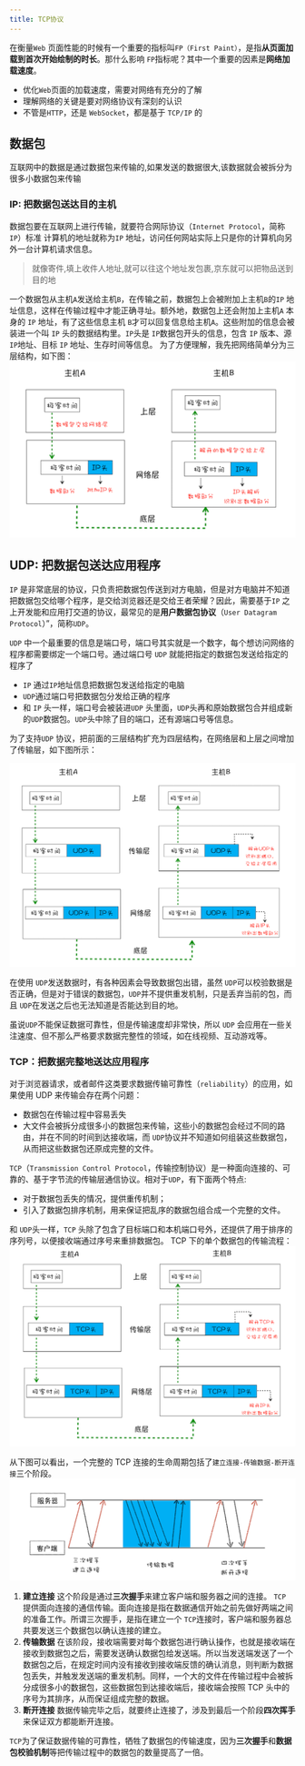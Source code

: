```yaml
---
title: TCP协议
---
```


在衡量`Web` 页面性能的时候有一个重要的指标叫`FP（First Paint）`，是指**从页面加载到首次开始绘制的时长**。那什么影响 `FP`指标呢？其中一个重要的因素是**网络加载速度**。

- 优化`Web`页面的加载速度，需要对网络有充分的了解
- 理解网络的关键是要对网络协议有深刻的认识
- 不管是`HTTP`，还是 `WebSocket`，都是基于 `TCP/IP` 的

## 数据包

互联网中的数据是通过数据包来传输的,如果发送的数据很大,该数据就会被拆分为很多小数据包来传输

### IP: 把数据包送达目的主机

数据包要在互联网上进行传输，就要符合网际协议（`Internet Protocol`，简称`IP`）标准
计算机的地址就称为`IP` 地址，访问任何网站实际上只是你的计算机向另外一台计算机请求信息。

> 就像寄件,填上收件人地址,就可以往这个地址发包裹,京东就可以把物品送到目的地

一个数据包从主机`A`发送给主机`B`，在传输之前，数据包上会被附加上主机`B`的`IP` 地址信息，这样在传输过程中才能正确寻址。额外地，数据包上还会附加上主机`A` 本身的 `IP` 地址，有了这些信息主机 `B`才可以回复信息给主机`A`。这些附加的信息会被装进一个叫 `IP` 头的数据结构里。`IP`头是 `IP`数据包开头的信息，包含 `IP` 版本、源 `IP`地址、目标 `IP` 地址、生存时间等信息。
为了方便理解，我先把网络简单分为三层结构，如下图：
![IP](../../.vuepress/public/special-column/browser/IP.png)

## UDP: 把数据包送达应用程序

`IP` 是非常底层的协议，只负责把数据包传送到对方电脑，但是对方电脑并不知道把数据包交给哪个程序，是交给浏览器还是交给王者荣耀？因此，需要基于`IP` 之上开发能和应用打交道的协议，最常见的是**用户数据包协议**（`User Datagram Protocol`）”，简称`UDP`。

`UDP` 中一个最重要的信息是端口号，端口号其实就是一个数字，每个想访问网络的程序都需要绑定一个端口号。通过端口号 `UDP` 就能把指定的数据包发送给指定的程序了

- `IP` 通过`IP`地址信息把数据包发送给指定的电脑
- `UDP`通过端口号把数据包分发给正确的程序
- 和 `IP` 头一样，端口号会被装进`UDP` 头里面，`UDP`头再和原始数据包合并组成新的`UDP`数据包。`UDP`头中除了目的端口，还有源端口号等信息。

为了支持`UDP` 协议，把前面的三层结构扩充为四层结构，在网络层和上层之间增加了传输层，如下图所示：

![UDP](../../.vuepress/public/special-column/browser/UDP.png)

在使用 `UDP`发送数据时，有各种因素会导致数据包出错，虽然 `UDP`可以校验数据是否正确，但是对于错误的数据包，`UDP`并不提供重发机制，只是丢弃当前的包，而且 `UDP`在发送之后也无法知道是否能达到目的地。

虽说`UDP`不能保证数据可靠性，但是传输速度却非常快，所以 `UDP` 会应用在一些关注速度、但不那么严格要求数据完整性的领域，如在线视频、互动游戏等。

### TCP：把数据完整地送达应用程序

对于浏览器请求，或者邮件这类要求数据传输可靠性（`reliability`）的应用，如果使用 UDP 来传输会存在两个问题：

- 数据包在传输过程中容易丢失
- 大文件会被拆分成很多小的数据包来传输，这些小的数据包会经过不同的路由，并在不同的时间到达接收端，而 `UDP`协议并不知道如何组装这些数据包，从而把这些数据包还原成完整的文件。

`TCP`（`Transmission Control Protocol`，传输控制协议）是一种面向连接的、可靠的、基于字节流的传输层通信协议。相对于`UDP`，有下面两个特点:

- 对于数据包丢失的情况，提供重传机制；
- 引入了数据包排序机制，用来保证把乱序的数据包组合成一个完整的文件。

和 `UDP`头一样，`TCP` 头除了包含了目标端口和本机端口号外，还提供了用于排序的序列号，以便接收端通过序号来重排数据包。
TCP 下的单个数据包的传输流程：
![TCP](../../.vuepress/public/special-column/browser/TCP.png)

从下图可以看出，一个完整的 TCP 连接的生命周期包括了`建立连接-传输数据-断开连接`三个阶段。
![full-TCP](../../.vuepress/public/special-column/browser/full-TCP.png)

1. **建立连接** 这个阶段是通过**三次握手**来建立客户端和服务器之间的连接。 `TCP` 提供面向连接的通信传输。面向连接是指在数据通信开始之前先做好两端之间的准备工作。所谓三次握手，是指在建立一个 `TCP`连接时，客户端和服务器总共要发送三个数据包以确认连接的建立。
2. **传输数据** 在该阶段，接收端需要对每个数据包进行确认操作，也就是接收端在接收到数据包之后，需要发送确认数据包给发送端。所以当发送端发送了一个数据包之后，在规定时间内没有接收到接收端反馈的确认消息，则判断为数据包丢失，并触发发送端的重发机制。同样，一个大的文件在传输过程中会被拆分成很多小的数据包，这些数据包到达接收端后，接收端会按照 TCP 头中的序号为其排序，从而保证组成完整的数据。
3. **断开连接** 数据传输完毕之后，就要终止连接了，涉及到最后一个阶段**四次挥手**来保证双方都能断开连接。

`TCP`为了保证数据传输的可靠性，牺牲了数据包的传输速度，因为**三次握手**和**数据包校验机制**等把传输过程中的数据包的数量提高了一倍。
